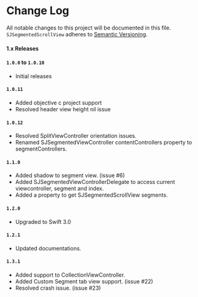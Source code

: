 # Change Log
All notable changes to this project will be documented in this file. 
`SJSegmentedScrollView` adheres to [Semantic Versioning](http://semver.org/).

#### 1.x Releases

#### `1.0.0` to `1.0.10`
* Initial releases

#### `1.0.11`
* Added objective c project support
* Resolved header view height nil issue

#### `1.0.12`
* Resolved SplitViewController orientation issues.
* Renamed SJSegmentedViewController contentControllers property to segmentControllers. 

#### `1.1.0`
* Added shadow to segment view. (issue #6)
* Added SJSegmentedViewControllerDelegate to access current viewcontroller, segment and index.
* Added a property to get SJSegmentedScrollView segments.

#### `1.2.0`
* Upgraded to Swift 3.0

#### `1.2.1`
* Updated documentations.

#### `1.3.1`
* Added support to CollectionViewController.
* Added Custom Segment tab view support. (issue #22)
* Resolved crash issue. (issue #23)
